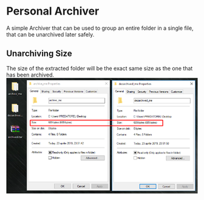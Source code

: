 # Personal Archiver

A simple Archiver that can be used to group an entire folder in a single file, that can be unarchived later safely.

## Unarchiving Size

The size of the extracted folder will be the exact same size as the one that has been archived.
![alt text](https://github.com/andrei-voia/personal_archiver/blob/master/sizes.png "Sizes")


